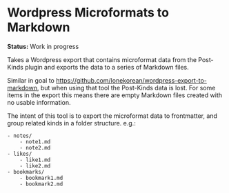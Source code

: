 # Wordpress Microformats to Markdown

**Status:** Work in progress

Takes a Wordpress export that contains microformat data from the Post-Kinds plugin and exports the data to a series of Markdown files.

Similar in goal to https://github.com/lonekorean/wordpress-export-to-markdown, but when using that tool the Post-Kinds data is lost. For some items in the export this means there are empty Markdown files created with no usable information.

The intent of this tool is to export the microformat data to frontmatter, and group related kinds in a folder structure. e.g.:

```
- notes/
    - note1.md
    - note2.md
- likes/
    - like1.md
    - like2.md
- bookmarks/
    - bookmark1.md
    - bookmark2.md
```